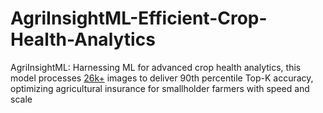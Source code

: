 # AgriInsightML-Efficient-Crop-Health-Analytics
AgriInsightML: Harnessing ML for advanced crop health analytics, this model processes [26k+](https://www.kaggle.com/datasets/mosbehbarhoumi/zindidata) images to deliver 90th percentile Top-K accuracy, optimizing agricultural insurance for smallholder farmers with speed and scale
